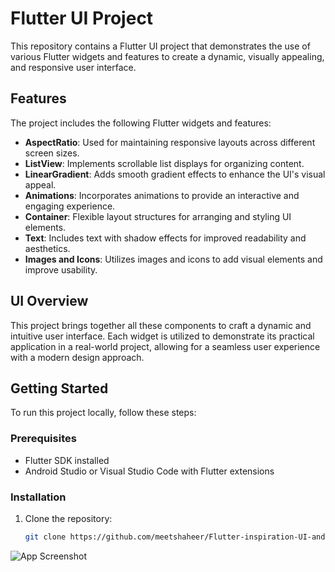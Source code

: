 # Flutter UI Project

This repository contains a Flutter UI project that demonstrates the use of various Flutter widgets and features to create a dynamic, visually appealing, and responsive user interface.

## Features

The project includes the following Flutter widgets and features:

- **AspectRatio**: Used for maintaining responsive layouts across different screen sizes.
- **ListView**: Implements scrollable list displays for organizing content.
- **LinearGradient**: Adds smooth gradient effects to enhance the UI's visual appeal.
- **Animations**: Incorporates animations to provide an interactive and engaging experience.
- **Container**: Flexible layout structures for arranging and styling UI elements.
- **Text**: Includes text with shadow effects for improved readability and aesthetics.
- **Images and Icons**: Utilizes images and icons to add visual elements and improve usability.

## UI Overview

This project brings together all these components to craft a dynamic and intuitive user interface. Each widget is utilized to demonstrate its practical application in a real-world project, allowing for a seamless user experience with a modern design approach.

## Getting Started

To run this project locally, follow these steps:

### Prerequisites

- Flutter SDK installed
- Android Studio or Visual Studio Code with Flutter extensions

### Installation

1. Clone the repository:
   ```bash
   git clone https://github.com/meetshaheer/Flutter-inspiration-UI-and-animation/
![App Screenshot](https://github.com/meetshaheer/Flutter-inspiration-UI-and-animation/blob/main/inspiration/assets/application.png)
